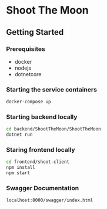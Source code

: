 # Shoot The Moon

## Getting Started

### Prerequisites

* docker
* nodejs
* dotnetcore
  
### Starting the service containers

```sh
docker-compose up
```

### Starting backend locally

```sh
cd backend/ShootTheMoon/ShootTheMoon
dotnet run
```

### Staring frontend locally

```sh
cd frontend/shoot-client
npm install
npm start
```

### Swagger Documentation

```sh
localhost:8000/swagger/index.html
```